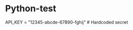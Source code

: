 # Python-test  
 
 
API_KEY = "12345-abcde-67890-fghij"  # Hardcoded secret 

 
   
  
 
 
 
  
 
 
 
 
